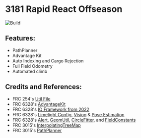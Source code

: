 # 3181 Rapid React Offseason 
![Build](https://github.com/pittsfordrobotics/rapidreact2022/actions/workflows/frcbuild.yml/badge.svg?branch=advantageKit)
## Features:
- PathPlanner
- Advantage Kit
- Auto Indexing and Cargo Rejection
- Full Field Odometry
- Automated climb

## Credits and References:
- FRC 254's [Util File](https://raw.githubusercontent.com/Team254/FRC-2020-Public/master/src/main/java/com/team254/lib/util/Util.java)
- FRC 6328's [AdvantageKit](https://github.com/Mechanical-Advantage/AdvantageKit)
- FRC 6328's [IO Framework from 2022](https://github.com/Mechanical-Advantage/RobotCode2022/tree/main/src/main/java/frc/robot/subsystems)
- FRC 6328's [Limelight Config](https://github.com/Mechanical-Advantage/RobotCode2022/blob/main/2022_Targets.vpr), [Vision](https://github.com/Mechanical-Advantage/RobotCode2022/tree/main/src/main/java/frc/robot/subsystems/vision) & [Pose Estimation](https://github.com/Mechanical-Advantage/RobotCode2022/blob/main/src/main/java/frc/robot/RobotState.java)
- FRC 6328's [Alert](https://github.com/Mechanical-Advantage/RobotCode2022/blob/main/src/main/java/frc/robot/util/Alert.java), [GeomUtil](https://github.com/Mechanical-Advantage/RobotCode2022/blob/main/src/main/java/frc/robot/util/GeomUtil.java), [CircleFitter](https://github.com/Mechanical-Advantage/RobotCode2022/blob/main/src/main/java/frc/robot/util/CircleFitter.java), and [FieldConstants](https://github.com/Mechanical-Advantage/RobotCode2022/blob/main/src/main/java/frc/robot/FieldConstants.java) 
- FRC 3015's [InterpolatingTreeMap](https://github.com/3015RangerRobotics/RobotCode2021/blob/main/src/main/java/lib/LookupTable.java)
- FRC 3015's [PathPlanner](https://github.com/mjansen4857/pathplanner)